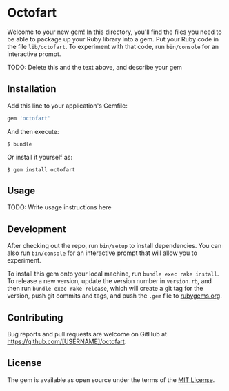 # Octofart

Welcome to your new gem! In this directory, you'll find the files you need to be able to package up your Ruby library into a gem. Put your Ruby code in the file `lib/octofart`. To experiment with that code, run `bin/console` for an interactive prompt.

TODO: Delete this and the text above, and describe your gem

## Installation

Add this line to your application's Gemfile:

```ruby
gem 'octofart'
```

And then execute:

    $ bundle

Or install it yourself as:

    $ gem install octofart

## Usage

TODO: Write usage instructions here

## Development

After checking out the repo, run `bin/setup` to install dependencies. You can also run `bin/console` for an interactive prompt that will allow you to experiment.

To install this gem onto your local machine, run `bundle exec rake install`. To release a new version, update the version number in `version.rb`, and then run `bundle exec rake release`, which will create a git tag for the version, push git commits and tags, and push the `.gem` file to [rubygems.org](https://rubygems.org).

## Contributing

Bug reports and pull requests are welcome on GitHub at https://github.com/[USERNAME]/octofart.

## License

The gem is available as open source under the terms of the [MIT License](https://opensource.org/licenses/MIT).
